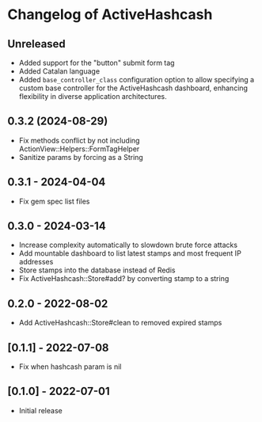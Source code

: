 # Changelog of ActiveHashcash

## Unreleased

- Added support for the "button" submit form tag
- Added Catalan language
- Added `base_controller_class` configuration option to allow specifying a custom base controller for the ActiveHashcash dashboard, enhancing flexibility in diverse application architectures.

## 0.3.2 (2024-08-29)

- Fix methods conflict by not including ActionView::Helpers::FormTagHelper
- Sanitize params by forcing as a String

## 0.3.1 - 2024-04-04

- Fix gem spec list files

## 0.3.0 - 2024-03-14

- Increase complexity automatically to slowdown brute force attacks
- Add mountable dashboard to list latest stamps and most frequent IP addresses
- Store stamps into the database instead of Redis
- Fix ActiveHashcash::Store#add? by converting stamp to a string

## 0.2.0 - 2022-08-02

- Add ActiveHashcash::Store#clean to removed expired stamps

## [0.1.1] - 2022-07-08

- Fix when hashcash param is nil

## [0.1.0] - 2022-07-01

- Initial release
